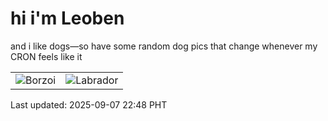 # hi i'm Leoben

and i like dogs—so have some random dog pics that change whenever my CRON feels like it

|  |  |
|--------|----------|
| ![Borzoi](https://random-dog-vercel.vercel.app/api/random-borzoi?v=1757256492) | ![Labrador](https://random-dog-vercel.vercel.app/api/random-labrador?v=1757256492) |

Last updated: 2025-09-07 22:48 PHT
